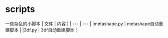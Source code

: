 # scripts
一些杂乱的小脚本
| 文件 | 内容 |
| --- | --- |
|metashape.py     |     metashape自动重建脚本 |
|3df.py         |       3df自动重建脚本     |
